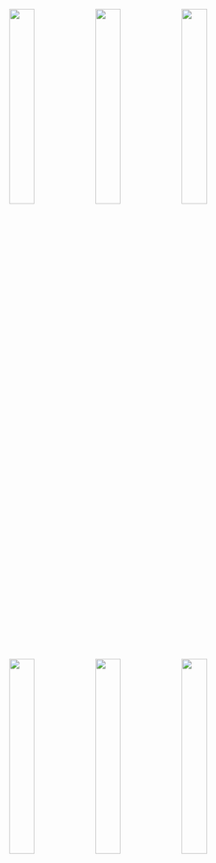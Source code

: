 <img src="https://user-images.githubusercontent.com/57486547/125563662-324a4c9e-d182-453c-a2da-c9a7133b319d.png" width="30%"></img> <img src="https://user-images.githubusercontent.com/57486547/125563675-0313d54b-aab3-4263-9e1e-2e7459ce7a76.png" width="30%"></img> <img src="https://user-images.githubusercontent.com/57486547/125563678-93f5a84f-3a9e-4257-8854-23e0d5d95cc8.png" width="30%"></img> <img src="https://user-images.githubusercontent.com/57486547/125563679-ce755455-0060-4c48-9bed-1ff1ab7e0fa9.png" width="30%"></img> <img src="https://user-images.githubusercontent.com/57486547/125563683-c57d2541-a26c-408d-85e2-c72debde001e.png" width="30%"></img> <img src="https://user-images.githubusercontent.com/57486547/125563685-285b2051-107f-4669-ba7e-fbde4871ea69.png" width="30%"></img> 
